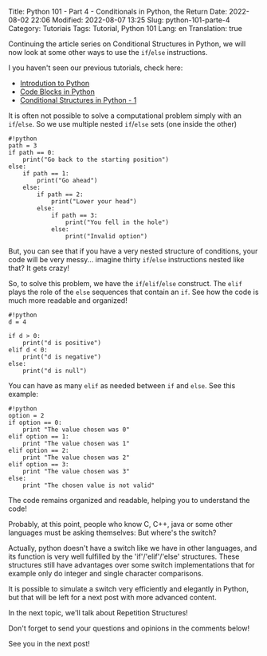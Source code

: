 Title: Python 101 - Part 4 - Conditionals in Python, the Return
Date: 2022-08-02 22:06
Modified: 2022-08-07 13:25
Slug: python-101-parte-4
Category: Tutoriais
Tags: Tutorial, Python 101
Lang: en
Translation: true

Continuing the article series on Conditional Structures in Python, we will now look at some other ways to use the `if`/`else` instructions.

I you haven't seen our previous tutorials, check here:

* [Introdution to Python]({filename}/Tutoriais/en/python101.md)
* [Code Blocks in Python]({filename}/Tutoriais/en/python101.2.md)
* [Conditional Structures in Python - 1]({filename}/Tutoriais/en/python101.3.md)

It is often not possible to solve a computational problem simply with an `if`/`else`. So we use multiple nested `if`/`else` sets (one inside the other)

    #!python
    path = 3
    if path == 0:
        print("Go back to the starting position")
    else:
        if path == 1:
            print("Go ahead")
        else:
            if path == 2:
                print("Lower your head")
            else:
                if path == 3:
                    print("You fell in the hole")
                else:
                    print("Invalid option")

But, you can see that if you have a very nested structure of conditions, your code will be very messy... imagine thirty `if`/`else` instructions nested like that? It gets crazy!

So, to solve this problem, we have the `if`/`elif`/`else` construct. The `elif` plays the role of the `else` sequences that contain an `if`. See how the code is much more readable and organized!

    #!python
    d = 4

    if d > 0:
        print("d is positive")
    elif d < 0:
        print("d is negative")
    else:
        print("d is null")

You can have as many `elif` as needed between `if` and `else`. See this example:

    #!python
    option = 2
    if option == 0:
        print "The value chosen was 0"
    elif option == 1:
        print "The value chosen was 1"
    elif option == 2:
        print "The value chosen was 2"
    elif option == 3:
        print "The value chosen was 3"
    else:
        print "The chosen value is not valid"


The code remains organized and readable, helping you to understand the code!

Probably, at this point, people who know C, C++, java or some other languages ​​must be asking themselves: But where's the switch?

Actually, python doesn't have a switch like we have in other languages, and its function is very well fulfilled by the 'if'/'elif'/'else' structures. These structures still have advantages over some switch implementations that for example only do integer and single character comparisons.

It is possible to simulate a switch very efficiently and elegantly in Python, but that will be left for a next post with more advanced content.

In the next topic, we'll talk about Repetition Structures!

Don't forget to send your questions and opinions in the comments below!

See you in the next post!